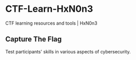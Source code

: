 # CTF-Learn-HxN0n3
CTF learning resources and tools | HxN0n3

## Capture The Flag

  Test participants' skills in various aspects of cybersecurity.


